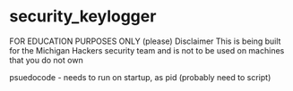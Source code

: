 # security_keylogger
FOR EDUCATION PURPOSES ONLY (please)
Disclaimer
This is being built for the Michigan Hackers security team and is not to be used on machines that you do not own

psuedocode - needs to run on startup, as pid (probably need to script)
